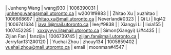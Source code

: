 | Junheng Wang | wangj930 | 1006390031 | junheng.wang@mail.utoronto.ca | w2001#9883 |
| Zhitao Xu | xuzhitao | 1006668697 | zhitao.xu@mail.utoronto.ca | Neverland#0323 |
| Qi Li | liqi42 | 1006741634 | java.li@mail.utoronto.ca | lee;#9838 |
| Xiangyi Li | lixia155 | 1007452285｜ xxxxyyyy.li@mail.utoronto.ca | Simon(Xiangyi) Li#4435 |
| Zijian Fan | fanzijia | 1006739745 | zijian.fan@mail.utoronto.ca | Jerryfan1312#0120 |
| Yuehai Zhou | zhouy134 | 1005859402 | yuehai.zhou@mail.utoronto.ca | email | moonman#4547 |